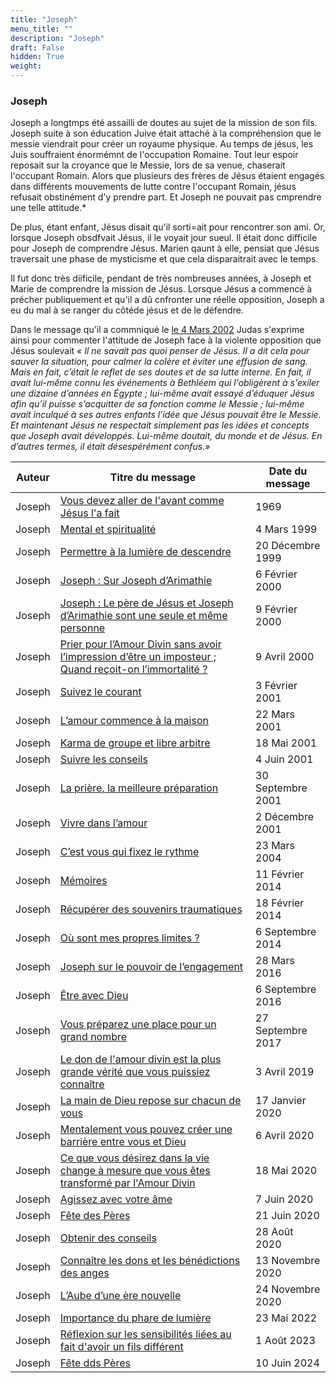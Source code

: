 ```yaml
---
title: "Joseph"
menu_title: ""
description: "Joseph"
draft: False
hidden: True
weight:
---
```

### Joseph

Joseph a longtmps été assailli de doutes au sujet de la mission de son fils. Joseph suite à son éducation Juive était attaché à la compréhension que le messie viendrait pour créer un royaume physique. Au temps de jésus, les Juis souffraient énormémnt de l'occupation Romaine. Tout leur espoir reposait sur la croyance que le Messie, lors de sa venue, chaserait l'occupant Romain. Alors que plusieurs des frères de Jésus étaient engagés dans différents mouvements de lutte contre l'occupant Romain, jésus refusait obstinément d'y prendre part. Et Joseph ne pouvait pas cmprendre une telle attitude.*

De plus, étant enfant, Jésus disait qu'il sorti=ait pour rencontrer son ami. Or, lorsque Joseph obsdfvait Jésus, il le voyait jour sueul. Il était donc difficile pour Joseph de comprendre Jésus. Marien qaunt à elle, pensiat que Jésus traversait une phase de mysticisme et que cela disparaitrait avec le temps.

Il fut donc très diificile, pendant de très nombreuses années, à Joseph et Marie de comprendre la mission de Jésus. Lorsque Jésus a commencé à précher publiquement et qu'il a dû cnfronter une réelle opposition, Joseph a eu du mal à se ranger du côtéde jésus et de le défendre.

Dans le message qu'il a commniqué le [le 4 Mars 2002](/fr-contemporary-messages/fr-contemporary-messages-by-date-order/fr-contemporary-messages-2002/fr-2002-3-4-1-hr-judas/) Judas s'exprime ainsi pour commenter l'attitude de Joseph face à la violente opposition que Jésus soulevait *« Il ne savait pas quoi penser de Jésus. Il a dit cela pour sauver la situation, pour calmer la colère et éviter une effusion de sang. Mais en fait, c’était le reflet de ses doutes et de sa lutte interne. En fait, il avait lui-même connu les événements à Bethléem qui l'obligèrent à s'exiler une dizaine d’années en Égypte ; lui-même avait essayé d’éduquer Jésus afin qu’il puisse s’acquitter de sa fonction comme le Messie ; lui-même avait inculqué à ses autres enfants l’idée que Jésus pouvait être le Messie. Et maintenant Jésus ne respectait simplement pas les idées et concepts que Joseph avait développés. Lui-même doutait, du monde et de Jésus. En d’autres termes, il était désespérément confus.»*

**Auteur** | **Titre du message** | **Date du message**  
---|---|---
Joseph | [Vous devez aller de l'avant comme Jésus l'a fait](/fr-contemporary-messages/fr-contemporary-messages-by-date-order/fr-contemporary-messages-1969/fr-80-1969-anonymous-joseph/) |   1969
Joseph | [Mental et spiritualité](/fr-contemporary-messages/fr-contemporary-messages-by-date-order/fr-contemporary-messages-1995-1999/fr-1999-3-4-1-ar-joseph/) | 4 Mars 1999
Joseph | [Permettre à la lumière de descendre](/fr-contemporary-messages/fr-contemporary-messages-by-date-order/fr-contemporary-messages-1995-1999/fr-1999-12-20-1-ks-joseph/) | 20 Décembre 1999
Joseph | [Joseph : Sur Joseph d’Arimathie](/fr-contemporary-messages/fr-contemporary-messages-by-date-order/fr-contemporary-messages-2000/fr-2000-2-6-1-ks-joseph/) | 6 Février 2000
Joseph | [Joseph : Le père de Jésus et Joseph d’Arimathie sont une seule et même personne](/fr-contemporary-messages/fr-contemporary-messages-by-date-order/fr-contemporary-messages-2000/fr-2000-2-9-1-ar-joseph/) | 9 Février 2000
Joseph | [Prier pour l’Amour Divin sans avoir l’impression d’être un imposteur ; Quand reçoit-on l’immortalité ?](/fr-contemporary-messages/fr-contemporary-messages-by-date-order/fr-contemporary-messages-2000/fr-2000-4-9-1-ks-joseph/) | 9 Avril 2000
Joseph | [Suivez le courant](/fr-contemporary-messages/fr-contemporary-messages-by-date-order/fr-contemporary-messages-2001/fr-2001-2-3-1-ks-joseph/) | 3 Février 2001
Joseph | [L’amour commence à la maison](/fr-contemporary-messages/fr-contemporary-messages-by-date-order/fr-contemporary-messages-2001/fr-2001-3-22-1-ks-joseph/) | 22 Mars 2001
Joseph | [Karma de groupe et libre arbitre](/fr-contemporary-messages/fr-contemporary-messages-by-date-order/fr-contemporary-messages-2001/fr-2001-5-18-1-ks-joseph/) | 18 Mai 2001
Joseph | [Suivre les conseils](/fr-contemporary-messages/fr-contemporary-messages-by-date-order/fr-contemporary-messages-2001/fr-2001-6-4-1-ks-joseph/) | 4 Juin 2001
Joseph | [La prière, la meilleure préparation](/fr-contemporary-messages/fr-contemporary-messages-by-date-order/fr-contemporary-messages-2001/fr-2001-9-30-1-ks-joseph/) | 30 Septembre 2001
Joseph | [Vivre dans l’amour](/fr-contemporary-messages/fr-contemporary-messages-by-date-order/fr-contemporary-messages-2001/fr-2001-12-2-1-ks-joseph/) | 2 Décembre 2001
Joseph | [C’est vous qui fixez le rythme](/fr-contemporary-messages/fr-contemporary-messages-by-date-order/fr-contemporary-messages-2004/fr-2004-3-23-1-ks-joseph/) | 23 Mars 2004
Joseph | [Mémoires](/fr-contemporary-messages/fr-contemporary-messages-by-date-order/fr-contemporary-messages-2014/fr-2014-2-11-1-wv-joseph/) | 11 Février 2014
Joseph | [Récupérer des souvenirs traumatiques](/fr-contemporary-messages/fr-contemporary-messages-by-date-order/fr-contemporary-messages-2014/fr-2014-2-18-1-wv-joseph/) | 18 Février 2014
Joseph | [Où sont mes propres limites ?](/fr-contemporary-messages/fr-contemporary-messages-by-date-order/fr-contemporary-messages-2014/fr-2014-9-6-1-wv-joseph/) | 6 Septembre 2014
Joseph | [Joseph sur le pouvoir de l’engagement](/fr-contemporary-messages/fr-contemporary-messages-by-date-order/fr-contemporary-messages-2016/fr-2016-3-28-1-af-joseph/) | 28 Mars 2016
Joseph | [Être avec Dieu](/fr-contemporary-messages/fr-contemporary-messages-by-date-order/fr-contemporary-messages-2016/fr-2016-9-6-1-af-joseph/) | 6 Septembre 2016
Joseph | [Vous préparez une place pour un grand nombre](/fr-contemporary-messages/fr-contemporary-messages-by-date-order/fr-contemporary-messages-2017/fr-2017-9-27-1-af-joseph/) | 27 Septembre 2017
Joseph | [Le don de l'amour divin est la plus grande vérité que vous puissiez connaître](/fr-contemporary-messages/fr-contemporary-messages-by-date-order/fr-contemporary-messages-2019/fr-2019-4-3-1-af-joseph/) | 3 Avril 2019
Joseph | [La main de Dieu repose sur chacun de vous](/fr-contemporary-messages/fr-contemporary-messages-by-date-order/fr-contemporary-messages-2020/fr-2020-1-17-2-af-joseph/) | 17 Janvier 2020
Joseph | [Mentalement vous pouvez créer une barrière entre vous et Dieu](/fr-contemporary-messages/fr-contemporary-messages-by-date-order/fr-contemporary-messages-2020/fr-2020-4-6-1-af-joseph/) | 6 Avril 2020
Joseph | [Ce que vous désirez dans la vie change à mesure que vous êtes transformé par l'Amour Divin](/fr-contemporary-messages/fr-contemporary-messages-by-date-order/fr-contemporary-messages-2020/fr-2020-5-18-2-af-joseph/) | 18 Mai 2020
Joseph | [Agissez avec votre âme](/fr-contemporary-messages/fr-contemporary-messages-by-date-order/fr-contemporary-messages-2020/fr-2020-6-7-1-af-joseph/) | 7 Juin 2020
Joseph | [Fête des Pères](/fr-contemporary-messages/fr-contemporary-messages-by-date-order/fr-contemporary-messages-2020/fr-2020-6-21-1-af-joseph/) | 21 Juin 2020
Joseph | [Obtenir des conseils](/fr-contemporary-messages/fr-contemporary-messages-by-date-order/fr-contemporary-messages-2020/fr-2020-8-28-1-af-joseph/) | 28 Août 2020
Joseph | [Connaître les dons et les bénédictions des anges](/fr-contemporary-messages/fr-contemporary-messages-by-date-order/fr-contemporary-messages-2020/fr-2020-11-13-2-af-joseph/) | 13 Novembre 2020
Joseph | [L’Aube d’une ère nouvelle](/fr-contemporary-messages/fr-contemporary-messages-by-date-order/fr-contemporary-messages-2020/fr-2020-11-24-1-af-joseph/) | 24 Novembre 2020
Joseph | [Importance du phare de lumière](/fr-contemporary-messages/fr-contemporary-messages-by-date-order/fr-contemporary-messages-2022/fr-2022-5-23-1-em-joseph/) | 23 Mai 2022
Joseph | [Réflexion sur les sensibilités liées au fait d'avoir un fils différent](/fr-contemporary-messages/fr-contemporary-messages-by-date-order/fr-contemporary-messages-2023/fr-2023-8-1-1-af-joseph/) | 1 Août 2023
Joseph | [Fête dds Pères](/fr-contemporary-messages/fr-contemporary-messages-by-date-order/fr-contemporary-messages-2024/fr-2024-6-10-1-jw-joseph/) | 10 Juin 2024
